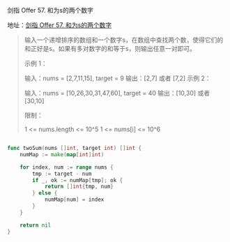 剑指 Offer 57. 和为s的两个数字

地址：[剑指 Offer 57. 和为s的两个数字](https://leetcode-cn.com/problems/he-wei-sde-liang-ge-shu-zi-lcof/)

> 输入一个递增排序的数组和一个数字s，在数组中查找两个数，使得它们的和正好是s。如果有多对数字的和等于s，则输出任意一对即可。
>
>  
>
> 示例 1：
>
> 输入：nums = [2,7,11,15], target = 9
> 输出：[2,7] 或者 [7,2]
> 示例 2：
>
> 输入：nums = [10,26,30,31,47,60], target = 40
> 输出：[10,30] 或者 [30,10]
>
>
> 限制：
>
> 1 <= nums.length <= 10^5
> 1 <= nums[i] <= 10^6

``` 

```

```go
func twoSum(nums []int, target int) []int {
    numMap := make(map[int]int)

    for index, num := range nums {
        tmp := target - num
        if _, ok := numMap[tmp]; ok {
            return []int{tmp, num}
        } else {
            numMap[num] = index
        }
    }

    return nil
}
```

